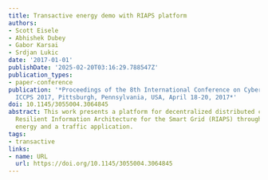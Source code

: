 ```yaml
---
title: Transactive energy demo with RIAPS platform
authors:
- Scott Eisele
- Abhishek Dubey
- Gabor Karsai
- Srdjan Lukic
date: '2017-01-01'
publishDate: '2025-02-20T03:16:29.788547Z'
publication_types:
- paper-conference
publication: '*Proceedings of the 8th International Conference on Cyber-Physical Systems,
  ICCPS 2017, Pittsburgh, Pennsylvania, USA, April 18-20, 2017*'
doi: 10.1145/3055004.3064845
abstract: This work presents a platform for decentralized distributed computing called
  Resilient Information Architecture for the Smart Grid (RIAPS) through a transactional
  energy and a traffic application.
tags:
- transactive
links:
- name: URL
  url: https://doi.org/10.1145/3055004.3064845
---
```

